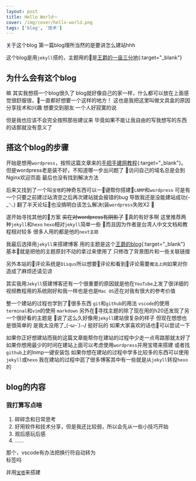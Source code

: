 ```yaml
---
layout: post
title: Hello World～
cover: /img/cover/hello-world.png
tags: ['blog', '技术']
---
```


关于这个blog 
第一篇blog理所当然的是要讲怎么建站hhh

<!-- more -->

这个blog是用`jekyll`搭的，主题用的是[王爵的一亩三分地](https://github.com/biezhi/blog/){:target="_blank"}

## 为什么会有这个blog

嘛 其实我想搭一个blog很久了
blog就好像自己的家一样，什么都可以放在上面感觉很舒服很，一直都好想要一个这样的地方！
这也是我把这里叫做文具盒的原因
分享技术和兴趣
想要交到朋友 一个人好寂寞的说

但是我也应该不会完全按照那些建议来
毕竟如果不能让我自由的写我想写的东西的话那就没有意义了

## 搭这个blog的步骤
开始是想用`wordpress`，按照这篇文章来的[手把手建网教程](https://www.flyzy2005.com/build-page/){:target="_blank"}。
但是wordpress老是装不好，不知道哪一步出问题了
访问自己的域名总是会到Nginx欢迎页面 最后也没有找到解决方法

后来又找到了一个叫`宝塔`的神奇东西可以一键帮你搭建`LNMP`和`wordpress`
可是有一个只要之前建过站清空之后再次建站就会报错的bug
导致我还是没能建站成功(-_＼)
翻了半天论坛也没搞明白该怎么解决(装`wordpress`失败X2 

遂开始寻找其他的方案 ~~实在对wordpress有阴影了~~
真的有好多啊 
这里推荐两种`jekyll`和`hexo`
`hexo`相对`jekyll`简单一些
而且因为作者是台湾人中文文档和教程相对较多
很多人用的都是他的`next主题`

我最后选择用`jekyll`来搭建博客
用的主题是这个[王爵的blog](https://github.com/biezhi/blog/){:target="_blank"}
基本就是把他的主题原封不动的拿过来使用了
只修改了背景图片和一些关联链接

另外本站的评论系统是`Disqus`所以想要评论和看到评论需要`魔法上网`如果对你造成了麻烦还请见谅
<!-- [魔法上网](https://www.flyzy2005.com/fan-qiang/shadowsocks/install-shadowsocks-in-one-command/){:target="_blank"} -->

其实我用`Jekyll`搭建博客还有一个很重要的原因就是他在`YouTube`上发了很详细的视频教程用的系统刚好和我一样也是也是`Mac OS`还在对我有很大的参考价值

整一个建站的过程也学到了很多东西
`git`和`github`的用法
`vscode`的使用
`terminal`和`vim`的使用
`markdown`
另外在寻找主题的除了现在用的h20还发现了另一个很好看的主题是
说了这么久好像用`jekyll`建站很复杂的样子
但现在想想也是很简单的
是我太没用了_(-ω-`_)⌒)_
挺好玩的 如果大家喜欢的话也可以尝试一下

如果你正好想建站而我的这篇文章能帮你在建站的过程中少走一点弯路那就太好了
如果你想用最少的时间在建站上面可以考虑使用`wordpress`并用宝塔来搭建
或者找`github`上的lnmp一键安装包[]()
如果你想在建站的过程中学多比较多的东西可以使用`jekyll`或`hexo`
我在建站的过程中逛了很多博客其中有一些就是从`jekyll`转投`hexo`的

## blog的内容
### 我打算写点啥
1. 碎碎念和日常思考 
2. 好用软件和技术分享，但是我还比较弱，所以会先从一些小技巧开始
3. 观后感玩后感
4. ……


那个，vscode有办法把换行符自动转为<br />标签吗

并用[`宝塔`](https://www.bt.cn)来搭建